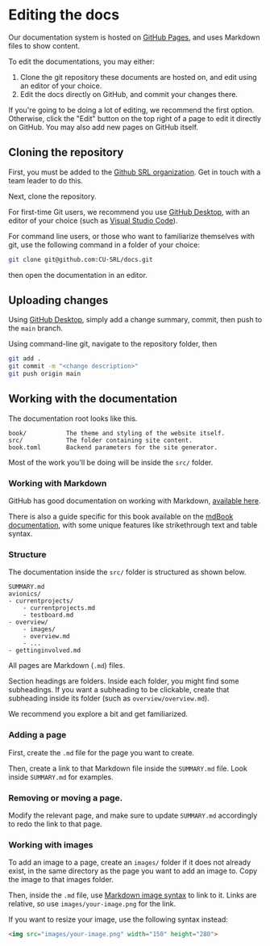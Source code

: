 # Editing the docs

Our documentation system is hosted on [GitHub Pages](https://pages.github.com/), and uses Markdown files to show content. 

To edit the documentations, you may either:

1. Clone the git repository these documents are hosted on, and edit using an editor of your choice.
2. Edit the docs directly on GitHub, and commit your changes there. 

If you're going to be doing a lot of editing, we recommend the first option. Otherwise, click the "Edit" button on the top right of a page to edit it directly on GitHub. You may also add new pages on GitHub itself. 

## Cloning the repository

First, you must be added to the [Github SRL organization](https://github.com/CU-SRL). Get in touch with a team leader to do this. 

Next, clone the repository. 

For first-time Git users, we recommend you use [GitHub Desktop](https://desktop.github.com/), with an editor of your choice (such as [Visual Studio Code](https://code.visualstudio.com/)).

For command line users, or those who want to familiarize themselves with git, use the following command in a folder of your choice:

```bash
git clone git@github.com:CU-SRL/docs.git
```

then open the documentation in an editor.

## Uploading changes

Using [GitHub Desktop](https://desktop.github.com/), simply add a change summary, commit, then push to the `main` branch.

Using command-line git, navigate to the repository folder, then

```bash
git add .
git commit -m "<change description>"
git push origin main
```

## Working with the documentation

The documentation root looks like this. 

```
book/           The theme and styling of the website itself.
src/            The folder containing site content.
book.toml       Backend parameters for the site generator.
```

Most of the work you'll be doing will be inside the `src/` folder. 

### Working with Markdown

GitHub has good documentation on working with Markdown, [available here](https://docs.github.com/en/get-started/writing-on-github/getting-started-with-writing-and-formatting-on-github/basic-writing-and-formatting-syntax). 

There is also a guide specific for this book available on the [mdBook documentation](https://rust-lang.github.io/mdBook/format/markdown.html), with some unique features like strikethrough text and table syntax. 

### Structure

The documentation inside the `src/` folder is structured as shown below.  

```
SUMMARY.md
avionics/
- currentprojects/
    - currentprojects.md
    - testboard.md
- overview/
    - images/
    - overview.md
    - ...
- gettinginvolved.md
```

All pages are Markdown (`.md`) files.

Section headings are folders. Inside each folder, you might find some subheadings. If you want a subheading to be clickable, create that subheading inside its folder (such as `overview/overview.md`). 

We recommend you explore a bit and get familiarized. 

### Adding a page

First, create the `.md` file for the page you want to create.

Then, create a link to that Markdown file inside the `SUMMARY.md` file. Look inside `SUMMARY.md` for examples.

### Removing or moving a page.

Modify the relevant page, and make sure to update `SUMMARY.md` accordingly to redo the link to that page.

### Working with images

To add an image to a page, create an `images/` folder if it does not already exist, in the same directory as the page you want to add an image to. Copy the image to that images folder.

Then, inside the `.md` file, use [Markdown image syntax](https://docs.github.com/en/get-started/writing-on-github/getting-started-with-writing-and-formatting-on-github/basic-writing-and-formatting-syntax#images) to link to it. Links are relative, so use `images/your-image.png` for the link. 

If you want to resize your image, use the following syntax instead:

```html
<img src="images/your-image.png" width="150" height="280">
```